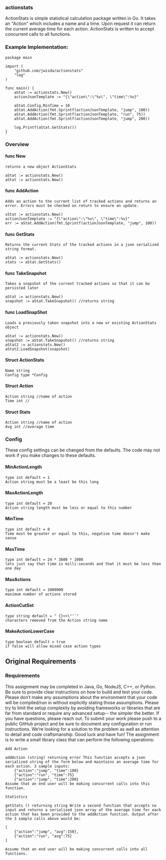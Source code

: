 ### actionstats
ActionStats is simple statistical calculation package written in Go. It takes an "Action" which includes a name and a time. Upon request it can return the current average time for each action. ActionStats is written to accept concurrent calls to all functions.

### Example Implementation:

    package main

    import (
        "github.com/jwisda/actionstats"
        "log"
    )

    func main() {
        aStat := actionstats.New()
        actionJsonTemplate := "{\"action\":\"%v\", \"time\":%v}"

        aStat.Config.MinTime = 10
        aStat.AddAction(fmt.Sprintf(actionJsonTemplate, "jump", 100))    
        aStat.AddAction(fmt.Sprintf(actionJsonTemplate, "run", 75))    
        aStat.AddAction(fmt.Sprintf(actionJsonTemplate, "jump", 200))    

        log.Printf(aStat.GetStats())
    }

### Overview

#### func New
    returns a new object ActionStats
        
    aStat := actionstats.New()
    aStat := actionstats.New()

#### func AddAction
    Adds an action to the current list of tracked actions and returns an error. Errors must be checked on return to ensure an update. 

    sStat := actionstats.New()
    actionJsonTemplate := "{\"action\":\"%v\", \"time\":%v}"
    err := aStat.AddAction(fmt.Sprintf(actionJsonTemplate, "jump", 100))

#### func GetStats
    Returns the current Stats of the tracked actions in a json serialized string format.

    aStat := actionstats.New()
    stats := aStat.GetStats() 

#### func TakeSnapshot
    Takes a snapshot of the current tracked actions so that it can be persisted later

    aStat := actionstats.New()
    snapshot := aStat.TakeSnapshot() //returns string

#### func LoadSnapShot
    Loads a previously taken snapshot into a new or existing ActionStats object

    aStat := actionstats.New()
    snapshot := aStat.TakeSnapshot() //returns string
    aStat2 := actionstats.New()
    aStat2.LoadSnapshot(snapshot)

#### Struct ActionStats
    Name string    
    Config type *Config

#### Struct Action
    Action string //name of action
    Time int //

#### Struct Stats
    Action string //name of action
    Avg int //average time

### Config
These config settings can be changed from the defaults. The code may not work if you make changes to these defaults.

#### MinActionLength 
    type int default = 1        
    Action string must be a least be this long
	
#### MaxActionLength 
    type int default = 20       
    Action string length must be less or equal to this number
	
#### MinTime 
    type int default = 0                
    Time must be greater or equal to this, negative time doesn't make sense
	
#### MaxTime 
    type int default = 24 * 3600 * 1000 
    lets just say that time is milli-seconds and that it must be less than one day

#### MaxActions 
    type int default = 1000000
    maximum number of actions stored

#### ActionCutSet 
    type string default = " {}<>\"'`" 
    characters removed from the Action string name
	
#### MakeActionLowerCase 
    type boolean default = true 
    if false will allow mixed case action types


## Original Requirements

### Requirements 
This assignment may be completed in Java, Go, NodeJS, C++, or Python. Be sure to provide clear instructions on how to build and test your code. Please don’t make any assumptions about the environment that your code will be compiled/run in without explicitly stating those assumptions. Please try to limit the setup complexity by avoiding frameworks or libraries that are far from standard or require any advanced setup-- the simpler the better. If you have questions, please reach out. To submit your work please push to a public GitHub project and be sure to document any configuration or run instructions. We’re looking for a solution to the problem as well as attention to detail and code craftsmanship. Good luck and have fun! The assignment is to write a small library class that can perform the following operations:

    Add Action 
    
    addAction (string) returning error This function accepts a json serialized string of the form below and maintains an average time for each action. 3 sample inputs:
        {"action":"jump", "time":100}
        {"action":"run", "time":75}
        {"action":"jump", "time":200} 
    Assume that an end user will be making concurrent calls into this function.

    Statistics 
    
    getStats () returning string Write a second function that accepts no input and returns a serialized json array of the average time for each action that has been provided to the addAction function. Output after the 3 sample calls above would be: 
    
    [ 
        {"action":"jump", "avg":150}, 
        {"action":"run", "avg":75} 
    ] 
    
    Assume that an end user will be making concurrent calls into all functions.

##

